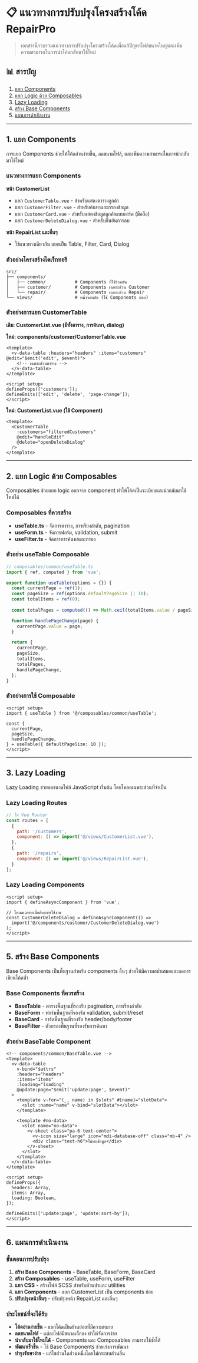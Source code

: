 # 📋 แนวทางการปรับปรุงโครงสร้างโค้ด RepairPro

> เอกสารนี้รวบรวมแนวทางการปรับปรุงโครงสร้างโค้ดเพื่อแก้ปัญหาไฟล์ขนาดใหญ่และเพิ่มความสามารถในการนำโค้ดกลับมาใช้ใหม่

## 📊 สารบัญ

1. [แยก Components](#1-แยก-components)
2. [แยก Logic ด้วย Composables](#2-แยก-logic-ด้วย-composables)
3. [Lazy Loading](#3-lazy-loading)
5. [สร้าง Base Components](#5-สร้าง-base-components)
6. [แผนการดำเนินงาน](#6-แผนการดำเนินงาน)

---

## 1. แยก Components

การแยก Components ช่วยให้โค้ดอ่านง่ายขึ้น, ลดขนาดไฟล์, และเพิ่มความสามารถในการนำกลับมาใช้ใหม่

### แนวทางการแยก Components

**หน้า CustomerList**
- แยก `CustomerTable.vue` - สำหรับแสดงตารางลูกค้า
- แยก `CustomerFilter.vue` - สำหรับค้นหาและกรองข้อมูล
- แยก `CustomerCard.vue` - สำหรับแสดงข้อมูลลูกค้าแบบการ์ด (มือถือ)
- แยก `CustomerDeleteDialog.vue` - สำหรับยืนยันการลบ

**หน้า RepairList และอื่นๆ**
- ใช้แนวทางเดียวกัน แยกเป็น Table, Filter, Card, Dialog

### ตัวอย่างโครงสร้างไดเร็กทอรี

```
src/
├── components/
│   ├── common/           # Components ที่ใช้ร่วมกัน
│   ├── customer/         # Components เฉพาะส่วน Customer
│   └── repair/           # Components เฉพาะส่วน Repair
└── views/                # หน้าจอหลัก (ใช้ Components ย่อย)
```

### ตัวอย่างการแยก CustomerTable

**เดิม: CustomerList.vue (มีทั้งตาราง, การค้นหา, dialog)**

**ใหม่: components/customer/CustomerTable.vue**
```vue
<template>
  <v-data-table :headers="headers" :items="customers" @edit="$emit('edit', $event)">
    <!-- เฉพาะส่วนตาราง -->
  </v-data-table>
</template>

<script setup>
defineProps(['customers']);
defineEmits(['edit', 'delete', 'page-change']);
</script>
```

**ใหม่: CustomerList.vue (ใช้ Component)**
```vue
<template>
  <CustomerTable 
    :customers="filteredCustomers" 
    @edit="handleEdit"
    @delete="openDeleteDialog"
  />
</template>
```

---

## 2. แยก Logic ด้วย Composables

Composables ช่วยแยก logic ออกจาก component ทำให้โค้ดเป็นระเบียบและนำกลับมาใช้ใหม่ได้

### Composables ที่ควรสร้าง

- **useTable.ts** - จัดการตาราง, การเรียงลำดับ, pagination
- **useForm.ts** - จัดการฟอร์ม, validation, submit
- **useFilter.ts** - จัดการการค้นหาและกรอง

### ตัวอย่าง useTable Composable

```typescript
// composables/common/useTable.ts
import { ref, computed } from 'vue';

export function useTable(options = {}) {
  const currentPage = ref(1);
  const pageSize = ref(options.defaultPageSize || 10);
  const totalItems = ref(0);
  
  const totalPages = computed(() => Math.ceil(totalItems.value / pageSize.value));

  function handlePageChange(page) {
    currentPage.value = page;
  }

  return {
    currentPage,
    pageSize,
    totalItems,
    totalPages,
    handlePageChange,
  };
}
```

### ตัวอย่างการใช้ Composable

```vue
<script setup>
import { useTable } from '@/composables/common/useTable';

const {
  currentPage,
  pageSize,
  handlePageChange,
} = useTable({ defaultPageSize: 10 });
</script>
```

---

## 3. Lazy Loading

Lazy Loading ช่วยลดขนาดไฟล์ JavaScript เริ่มต้น โดยโหลดเฉพาะส่วนที่จำเป็น

### Lazy Loading Routes

```javascript
// ใน Vue Router
const routes = [
  {
    path: '/customers',
    component: () => import('@/views/CustomerList.vue'),
  },
  {
    path: '/repairs',
    component: () => import('@/views/RepairList.vue'),
  }
];
```

### Lazy Loading Components

```vue
<script setup>
import { defineAsyncComponent } from 'vue';

// โหลดเฉพาะเมื่อต้องการใช้งาน
const CustomerDeleteDialog = defineAsyncComponent(() => 
  import('@/components/customer/CustomerDeleteDialog.vue')
);
</script>
```

---

## 5. สร้าง Base Components

Base Components เป็นพื้นฐานสำหรับ components อื่นๆ ช่วยให้มีความสม่ำเสมอและลดการเขียนโค้ดซ้ำ

### Base Components ที่ควรสร้าง

- **BaseTable** - ตารางพื้นฐานที่รองรับ pagination, การเรียงลำดับ
- **BaseForm** - ฟอร์มพื้นฐานที่รองรับ validation, submit/reset
- **BaseCard** - การ์ดพื้นฐานที่รองรับ header/body/footer
- **BaseFilter** - ตัวกรองพื้นฐานที่รองรับการค้นหา

### ตัวอย่าง BaseTable Component

```vue
<!-- components/common/BaseTable.vue -->
<template>
  <v-data-table
    v-bind="$attrs"
    :headers="headers"
    :items="items"
    :loading="loading"
    @update:page="$emit('update:page', $event)"
  >
    <template v-for="(_, name) in $slots" #[name]="slotData">
      <slot :name="name" v-bind="slotData"></slot>
    </template>
    
    <template #no-data>
      <slot name="no-data">
        <v-sheet class="pa-6 text-center">
          <v-icon size="large" icon="mdi-database-off" class="mb-4" />
          <div class="text-h6">ไม่พบข้อมูล</div>
        </v-sheet>
      </slot>
    </template>
  </v-data-table>
</template>

<script setup>
defineProps({
  headers: Array,
  items: Array,
  loading: Boolean,
});

defineEmits(['update:page', 'update:sort-by']);
</script>
```

---

## 6. แผนการดำเนินงาน

### ขั้นตอนการปรับปรุง

1. **สร้าง Base Components** - BaseTable, BaseForm, BaseCard
2. **สร้าง Composables** - useTable, useForm, useFilter
3. **แยก CSS** - สร้างไฟล์ SCSS สำหรับตัวแปรและ utilities
4. **แยก Components** - แยก CustomerList เป็น components ย่อย
5. **ปรับปรุงหน้าอื่นๆ** - ปรับปรุงหน้า RepairList และอื่นๆ

### ประโยชน์ที่จะได้รับ

- **โค้ดอ่านง่ายขึ้น** - แยกโค้ดเป็นส่วนย่อยที่มีความหมาย
- **ลดขนาดไฟล์** - แต่ละไฟล์มีขนาดเล็กลง ทำให้จัดการง่าย
- **นำกลับมาใช้ใหม่ได้** - Components และ Composables สามารถใช้ซ้ำได้
- **พัฒนาเร็วขึ้น** - ใช้ Base Components ช่วยเร่งการพัฒนา
- **บำรุงรักษาง่าย** - แก้ไขส่วนใดส่วนหนึ่งโดยไม่กระทบส่วนอื่น
